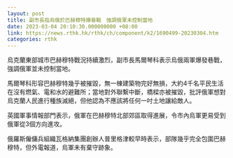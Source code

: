 ```yaml
---
layout: post
title: 副市長指烏俄於巴赫穆特爆巷戰　強調俄軍未控制當地
date: 2023-03-04 20:10:30.000000000 +08:00
link: https://news.rthk.hk/rthk/ch/component/k2/1690499-20230304.htm
categories: rthk
---
```


烏克蘭東部城市巴赫穆特戰況持續激烈，副市長馬爾琴科表示烏俄兩軍爆發巷戰，強調俄軍並未控制當地。

馬爾琴科形容巴赫穆特幾乎被摧毀，無一棟建築物完好無損，大約4千名平民生活在沒有燃氣、電和水的避難所；當地對外聯繫中斷，橋樑亦被摧毀，批評俄軍想對烏克蘭人民進行種族滅絕，但他認為不應該將任何一吋土地讓給敵人。

英國軍事情報部門表示，俄軍在巴赫穆特北部郊區取得進展，令市內烏軍更易受到俄軍從3個方向進攻。

俄羅斯僱傭兵組織瓦格納集團創辦人普里格津較早時表示，部隊幾乎完全包圍巴赫穆特，但外電報道，烏軍未有棄守跡象。
